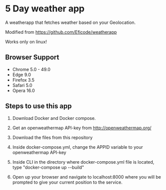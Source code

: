 # 5 Day weather app
A weatherapp that fetches weather based on your Geolocation.

Modified from https://github.com/Eficode/weatherapp

Works only on linux!

## Browser Support

- Chrome 5.0 - 49.0
- Edge 9.0
- Firefox 3.5
- Safari 5.0
- Opera 16.0

## Steps to use this app

1. Download Docker and Docker compose.

2. Get an openweathermap API-key from http://openweathermap.org/

3. Download the files from this repository

4. Inside docker-compose.yml, change the APPID variable to your openweathermap API-key

5. Inside CLI in the directory where docker-compose.yml file is located, type "docker-compose up --build"

6. Open up your browser and navigate to localhost:8000 where you will be prompted to give your current position to the service.
